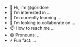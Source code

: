 - 👋 Hi, I’m @goridore
- 👀 I’m interested in ...
- 🌱 I’m currently learning ...
- 💞️ I’m looking to collaborate on ...
- 📫 How to reach me ...
- 😄 Pronouns: ...
- ⚡ Fun fact: ...

<!---
goridore/goridore is a ✨ special ✨ repository because its `README.md` (this file) appears on your GitHub profile.
You can click the Preview link to take a look at your changes.
--->
